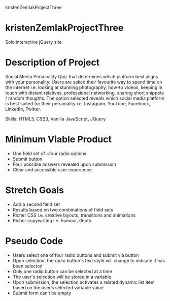 kristenZemlakProjectThree



# kristenZemlakProjectThree
Solo interactive jQuery site 

# Description of Project
Social Media Personality Quiz that determines which platform best aligns with your personality. Users are asked their favourite way to spend time on the internet i.e. looking at stunning photography, how-to videos, keeping in touch with distant relatives, professional networking, sharing short snippets / random thoughts. The option selected reveals which social media platform is best suited for their personality i.e. Instagram, YouTube, Facebook, LinkedIn, Twitter.

Skills: HTML5, CSS3, Vanilla JavaScript, JQuery

# Minimum Viable Product
- One field set of ~four radio options
- Submit button 
- Four possible answers revealed upon submission 
- Clear and accessible user experience

# Stretch Goals
- Add a second field set
- Results based on two combinations of field sets
- Richer CSS i.e. creative layouts, transitions and animations
- Richer copywriting i.e. humour, depth

# Pseudo Code
- Users select one of four radio buttons and submit via button
- Upon selection, the radio button's text style will change to indicate it has been selected
- Only one radio button can be selected at a time
- The user's selection will be stored in a variable
- Upon submission, the selection activates a related dynamic list item based on the user’s selected variable value
- Submit form can’t be empty
